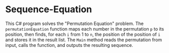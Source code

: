 # Sequence-Equation
This C# program solves the "Permutation Equation" problem. The `permutationEquation` function maps each number in the permutation `p` to its position, then finds, for each `i` from 1 to `n`, the position of the position of `i` and stores it in the result list. The `Main` method reads the permutation from input, calls the function, and outputs the resulting sequence.
